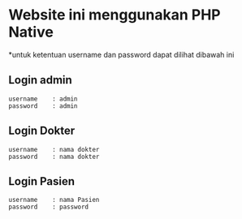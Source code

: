 # Website ini menggunakan PHP Native

*untuk ketentuan username dan password dapat dilihat dibawah ini

## Login admin
```
username    : admin
password    : admin
```

## Login Dokter
```
username    : nama dokter
password    : nama dokter
```

## Login Pasien
```
username    : nama Pasien
password    : password
```